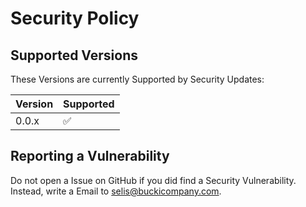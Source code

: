 # Security Policy

## Supported Versions

These Versions are currently Supported by Security Updates:

| Version | Supported          |
| ------- | ------------------ |
| 0.0.x   | :white_check_mark: |

## Reporting a Vulnerability

Do not open a Issue on GitHub if you did find a Security Vulnerability. Instead, write a Email to selis@buckicompany.com.

